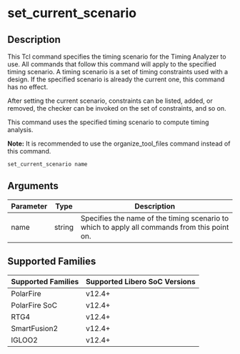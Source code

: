 # set_current_scenario

## Description 

This Tcl command specifies the timing scenario for the Timing Analyzer to use. All commands that follow this command will apply to the specified timing scenario. A timing scenario is a set of timing constraints used with a design. If the specified scenario is already the current one, this command has no effect.

After setting the current scenario, constraints can be listed, added, or removed, the checker can be invoked on the set of constraints, and so on.

This command uses the specified timing scenario to compute timing analysis.

**Note:** It is recommended to use the organize_tool_files command instead of this command.

```
set_current_scenario name
```

## Arguments 

|Parameter|Type|Description|
|---------|----|-----------|
|name|string|Specifies the name of the timing scenario to which to apply all commands from this point on.|

## Supported Families 

|Supported Families|Supported Libero SoC Versions|
|------------------|-----------------------------|
|PolarFire|v12.4+|
|PolarFire SoC|v12.4+|
|RTG4|v12.4+|
|SmartFusion2|v12.4+|
|IGLOO2|v12.4+|

